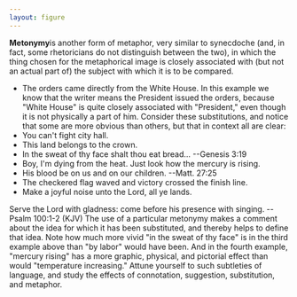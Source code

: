 ```yaml
---
layout: figure
---
```


**Metonymy**is another form of metaphor, very similar to synecdoche (and, in fact, some rhetoricians do not distinguish between the two), in which the thing chosen for the metaphorical image is closely associated with (but not an actual part of) the subject with which it is to be compared.
 - The orders came directly from the White House.
In this example we know that the writer means the President issued the orders, because "White House" is quite closely associated with "President," even though it is not physically a part of him. Consider these substitutions, and notice that some are more obvious than others, but that in context all are clear:
 - You can't fight city hall.
 - This land belongs to the crown.
 - In the sweat of thy face shalt thou eat bread... --Genesis 3:19
 - Boy, I'm dying from the heat. Just look how the mercury is rising.
 - His blood be on us and on our children. --Matt. 27:25
 - The checkered flag waved and victory crossed the finish line.
 - Make a joyful noise unto the Lord, all ye lands.
  
Serve the Lord with gladness: come before his presence with singing. --Psalm 100:1-2 (KJV) The use of a particular metonymy makes a comment about the idea for which it has been substituted, and thereby helps to define that idea. Note how much more vivid "in the sweat of thy face" is in the third example above than "by labor" would have been. And in the fourth example, "mercury rising" has a more graphic, physical, and pictorial effect than would "temperature increasing." Attune yourself to such subtleties of language, and study the effects of connotation, suggestion, substitution, and metaphor.